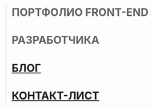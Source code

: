 
> # ПОРТФОЛИО FRONT-END
> # РАЗРАБОТЧИКА
> # <a href="https://martiliones.github.io/bl0g/"> БЛОГ</a> <br>
> # <a href="https://martiliones.github.io/contacts/"> КОНТАКТ-ЛИСТ</a>
